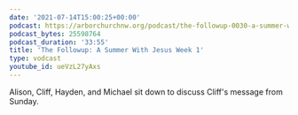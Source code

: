 ```yaml
---
date: '2021-07-14T15:00:25+00:00'
podcast: https://arborchurchnw.org/podcast/the-followup-0030-a-summer-with-jesus-week-1.m4a
podcast_bytes: 25598764
podcast_duration: '33:55'
title: 'The Followup: A Summer With Jesus Week 1'
type: vodcast
youtube_id: ueVzL27yAxs
---
```


Alison, Cliff, Hayden, and Michael sit down to discuss Cliff's message from Sunday.